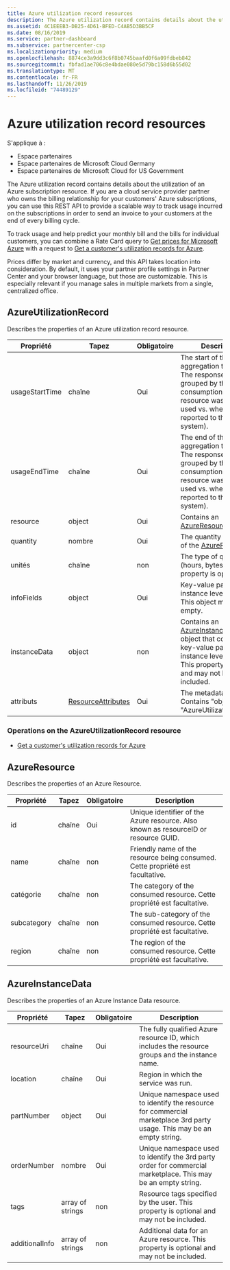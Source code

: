 ```yaml
---
title: Azure utilization record resources
description: The Azure utilization record contains details about the utilization of an Azure subscription resource.
ms.assetid: 4C1EEEB3-DB25-4D61-BFED-C4AB5D3BB5CF
ms.date: 08/16/2019
ms.service: partner-dashboard
ms.subservice: partnercenter-csp
ms.localizationpriority: medium
ms.openlocfilehash: 8874ce3a9dd3c6f8b0745baafd0f6a09fdbeb842
ms.sourcegitcommit: fbfad1ae706c8e4bdae080e5d79bc158d6b55d02
ms.translationtype: MT
ms.contentlocale: fr-FR
ms.lasthandoff: 11/26/2019
ms.locfileid: "74489129"
---
```

# <a name="azure-utilization-record-resources"></a>Azure utilization record resources

S'applique à :

- Espace partenaires
- Espace partenaires de Microsoft Cloud Germany
- Espace partenaires de Microsoft Cloud for US Government

The Azure utilization record contains details about the utilization of an Azure subscription resource. If you are a cloud service provider partner who owns the billing relationship for your customers' Azure subscriptions, you can use this REST API to provide a scalable way to track usage incurred on the subscriptions in order to send an invoice to your customers at the end of every billing cycle.

To track usage and help predict your monthly bill and the bills for individual customers, you can combine a Rate Card query to [Get prices for Microsoft Azure](get-prices-for-microsoft-azure.md) with a request to [Get a customer's utilization records for Azure](get-a-customer-s-utilization-record-for-azure.md).

Prices differ by market and currency, and this API takes location into consideration. By default, it uses your partner profile settings in Partner Center and your browser language, but those are customizable. This is especially relevant if you manage sales in multiple markets from a single, centralized office.

## <a name="azureutilizationrecord"></a>AzureUtilizationRecord

Describes the properties of an Azure utilization record resource.

| Propriété       | Tapez                                      | Obligatoire | Description                                                                                                                                                                             |
|----------------|-------------------------------------------|----------|-----------------------------------------------------------------------------------------------------------------------------------------------------------------------------------------|
| usageStartTime | chaîne                                    | Oui      | The start of the usage aggregation time range. The response is grouped by the time of consumption (when the resource was actually used vs. when was it reported to the billing system). |
| usageEndTime   | chaîne                                    | Oui      | The end of the usage aggregation time range. The response is grouped by the time of consumption (when the resource was actually used vs. when was it reported to the billing system).   |
| resource       | object                                    | Oui      | Contains an [AzureResource](#azureresource) object.                                                                                                                                     |
| quantity       | nombre                                    | Oui      | The quantity consumed of the [AzureResource.](#azureresource)                                                                                                                           |
| unités           | chaîne                                    | non       | The type of quantity (hours, bytes, etc.) This property is optional                                                                                                                     |
| infoFields     | object                                    | Oui      | Key-value pairs of instance level details. This object may be empty.                                                                                                                    |
| instanceData   | object                                    | non       | Contains an [AzureInstanceData](#azureinstancedata) object that contains key-value pairs of instance level details. This property is optional and may not be included.                  |
| attributs     | [ResourceAttributes](utility-resources.md#resourceattributes) | Oui      | The metadata attributes. Contains "objectType": "AzureUtilizationRecord"                                                                                                                |

### <a name="operations-on-the-azureutilizationrecord-resource"></a>Operations on the AzureUtilizationRecord resource

- [Get a customer's utilization records for Azure](get-a-customer-s-utilization-record-for-azure.md)

## <a name="azureresource"></a>AzureResource

Describes the properties of an Azure Resource.

| Propriété    | Tapez   | Obligatoire | Description                                                                         |
|-------------|--------|----------|-------------------------------------------------------------------------------------|
| id          | chaîne | Oui      | Unique identifier of the Azure resource. Also known as resourceID or resource GUID. |
| name        | chaîne | non       | Friendly name of the resource being consumed. Cette propriété est facultative.            |
| catégorie    | chaîne | non       | The category of the consumed resource. Cette propriété est facultative.                   |
| subcategory | chaîne | non       | The sub-category of the consumed resource. Cette propriété est facultative.               |
| region      | chaîne | non       | The region of the consumed resource. Cette propriété est facultative.                     |

## <a name="azureinstancedata"></a>AzureInstanceData

Describes the properties of an Azure Instance Data resource.

| Propriété       | Tapez             | Obligatoire | Description                                                                                                        |
|----------------|------------------|----------|--------------------------------------------------------------------------------------------------------------------|
| resourceUri    | chaîne           | Oui      | The fully qualified Azure resource ID, which includes the resource groups and the instance name.                   |
| location       | chaîne           | Oui      | Region in which the service was run.                                                                               |
| partNumber     | object           | Oui      | Unique namespace used to identify the resource for commercial marketplace 3rd party usage. This may be an empty string. |
| orderNumber    | nombre           | Oui      | Unique namespace used to identify the 3rd party order for commercial marketplace. This may be an empty string.          |
| tags           | array of strings | non       | Resource tags specified by the user. This property is optional and may not be included.                            |
| additionalInfo | array of strings | non       | Additional data for an Azure resource. This property is optional and may not be included.                          |